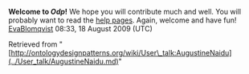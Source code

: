 __Welcome to _Odp_!__ We hope you will contribute much and well. 
You will probably want to read the [help pages](http://ontologydesignpatterns.org/wiki/Help:Contents "Help:Contents"). Again, welcome and have fun! [EvaBlomqvist](../User/EvaBlomqvist.md "User:EvaBlomqvist") 08:33, 18 August 2009 (UTC)





Retrieved from "[http://ontologydesignpatterns.org/wiki/User\_talk:AugustineNaidu](../User_talk/AugustineNaidu.md)"
